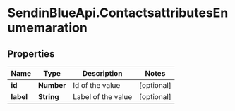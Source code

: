 # SendinBlueApi.ContactsattributesEnumemaration

## Properties
Name | Type | Description | Notes
------------ | ------------- | ------------- | -------------
**id** | **Number** | Id of the value | [optional] 
**label** | **String** | Label of the value | [optional] 


